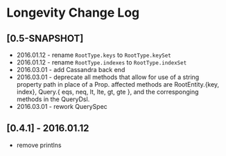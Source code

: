 # Longevity Change Log

## [0.5-SNAPSHOT]
- 2016.01.12 - rename `RootType.keys` to `RootType.keySet`
- 2016.01.12 - rename `RootType.indexes` to `RootType.indexSet`
- 2016.03.01 - add Cassandra back end
- 2016.03.01 - deprecate all methods that allow for use of a string
               property path in place of a Prop. affected methods are
               RootEntity.{key, index}, Query.{ eqs, neq, lt, lte, gt,
               gte }, and the corresponging methods in the QueryDsl.
- 2016.03.01 - rework QuerySpec

## [0.4.1] - 2016.01.12
- remove printlns
